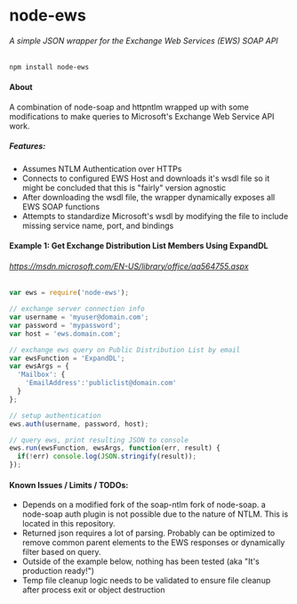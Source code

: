 # node-ews
###### A simple JSON wrapper for the Exchange Web Services (EWS) SOAP API

```
npm install node-ews
```

#### About
A combination of node-soap and httpntlm wrapped up with some modifications to make queries to Microsoft's Exchange Web Service API work.

##### Features:
- Assumes NTLM Authentication over HTTPs
- Connects to configured EWS Host and downloads it's wsdl file so it might be concluded that this is "fairly" version agnostic
- After downloading the wsdl file, the wrapper dynamically exposes all EWS SOAP functions
- Attempts to standardize Microsoft's wsdl by modifying the file to include missing service name, port, and bindings

#### Example 1: Get Exchange Distribution List Members Using ExpandDL
###### https://msdn.microsoft.com/EN-US/library/office/aa564755.aspx
```js
var ews = require('node-ews');

// exchange server connection info
var username = 'myuser@domain.com';
var password = 'mypassword';
var host = 'ews.domain.com';

// exchange ews query on Public Distribution List by email
var ewsFunction = 'ExpandDL';
var ewsArgs = {
  'Mailbox': {
    'EmailAddress':'publiclist@domain.com'
  }
};

// setup authentication
ews.auth(username, password, host);

// query ews, print resulting JSON to console
ews.run(ewsFunction, ewsArgs, function(err, result) {
  if(!err) console.log(JSON.stringify(result));
});
````

#### Known Issues / Limits / TODOs:
- Depends on a modified fork of the soap-ntlm fork of node-soap. a node-soap auth plugin is not possible due to the nature of NTLM. This is located in this repository.
- Returned json requires a lot of parsing. Probably can be optimized to remove common parent elements to the EWS responses or dynamically filter based on query.
- Outside of the example below, nothing has been tested (aka "It's production ready!")
- Temp file cleanup logic needs to be validated to ensure file cleanup after process exit or object destruction

